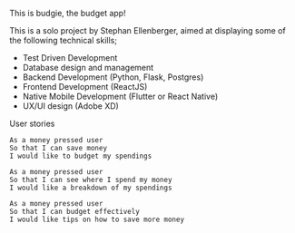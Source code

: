 This is budgie, the budget app! 

This is a solo project by Stephan Ellenberger, aimed at displaying some of the following technical skills; 
- Test Driven Development
- Database design and management
- Backend Development (Python, Flask, Postgres)
- Frontend Development (ReactJS)
- Native Mobile Development (Flutter or React Native)
- UX/UI design (Adobe XD)


User stories

```
As a money pressed user
So that I can save money
I would like to budget my spendings

As a money pressed user
So that I can see where I spend my money
I would like a breakdown of my spendings

As a money pressed user
So that I can budget effectively
I would like tips on how to save more money 

```